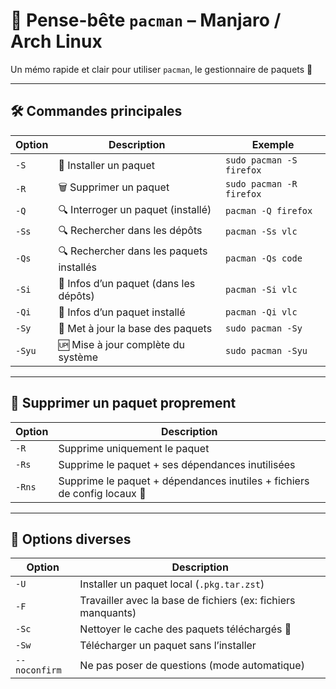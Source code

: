 # 🐧 Pense-bête `pacman` – Manjaro / Arch Linux

Un mémo rapide et clair pour utiliser `pacman`, le gestionnaire de paquets 🧠

---

## 🛠️ Commandes principales

| Option | Description                            | Exemple                              |
|--------|----------------------------------------|--------------------------------------|
| `-S`   | 🔽 Installer un paquet                  | `sudo pacman -S firefox`             |
| `-R`   | 🗑️ Supprimer un paquet                 | `sudo pacman -R firefox`             |
| `-Q`   | 🔍 Interroger un paquet (installé)     | `pacman -Q firefox`                  |
| `-Ss`  | 🔍 Rechercher dans les dépôts          | `pacman -Ss vlc`                     |
| `-Qs`  | 🔍 Rechercher dans les paquets installés | `pacman -Qs code`                 |
| `-Si`  | 📄 Infos d’un paquet (dans les dépôts) | `pacman -Si vlc`                     |
| `-Qi`  | 📄 Infos d’un paquet installé          | `pacman -Qi vlc`                     |
| `-Sy`  | 🔄 Met à jour la base des paquets      | `sudo pacman -Sy`                    |
| `-Syu` | 🆙 Mise à jour complète du système      | `sudo pacman -Syu`                   |

---

## 🧹 Supprimer un paquet proprement

| Option    | Description                                                              |
|-----------|---------------------------------------------------------------------------|
| `-R`      | Supprime uniquement le paquet                                            |
| `-Rs`     | Supprime le paquet + ses dépendances inutilisées                         |
| `-Rns`    | Supprime le paquet + dépendances inutiles + fichiers de config locaux 🧼 |

---

## 🧪 Options diverses

| Option        | Description                                           |
|---------------|------------------------------------------------------|
| `-U`          | Installer un paquet local (`.pkg.tar.zst`)           |
| `-F`          | Travailler avec la base de fichiers (ex: fichiers manquants) |
| `-Sc`         | Nettoyer le cache des paquets téléchargés 🧼         |
| `-Sw`         | Télécharger un paquet sans l’installer               |
| `--noconfirm` | Ne pas poser de questions (mode automatique)         |
